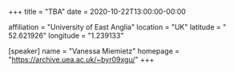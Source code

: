 +++
title = "TBA"
date = 2020-10-22T13:00:00-00:00

affiliation = "University of East Anglia"
location = "UK"
latitude = " 52.621926"
longitude = "1.239133"

[speaker]
  name = "Vanessa Miemietz"
  homepage = "https://archive.uea.ac.uk/~byr09xgu/"
+++
